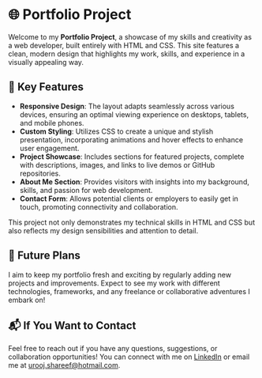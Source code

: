 # 🌐 Portfolio Project

Welcome to my **Portfolio Project**, a showcase of my skills and creativity as a web developer, built entirely with HTML and CSS. This site features a clean, modern design that highlights my work, skills, and experience in a visually appealing way.

## 🚀 Key Features
- **Responsive Design**: The layout adapts seamlessly across various devices, ensuring an optimal viewing experience on desktops, tablets, and mobile phones.
- **Custom Styling**: Utilizes CSS to create a unique and stylish presentation, incorporating animations and hover effects to enhance user engagement.
- **Project Showcase**: Includes sections for featured projects, complete with descriptions, images, and links to live demos or GitHub repositories.
- **About Me Section**: Provides visitors with insights into my background, skills, and passion for web development.
- **Contact Form**: Allows potential clients or employers to easily get in touch, promoting connectivity and collaboration.

This project not only demonstrates my technical skills in HTML and CSS but also reflects my design sensibilities and attention to detail.

## 🚀 Future Plans
I aim to keep my portfolio fresh and exciting by regularly adding new projects and improvements. Expect to see my work with different technologies, frameworks, and any freelance or collaborative adventures I embark on!

## 📬 If You Want to Contact
Feel free to reach out if you have any questions, suggestions, or collaboration opportunities! You can connect with me on [LinkedIn](https://www.linkedin.com/in/urooj-sharif-367686130/) or email me at [urooj.shareef@hotmail.com](mailto:your-email@example.com).
